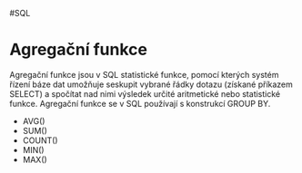 #SQL
# Agregační funkce 
Agregační funkce jsou v SQL statistické funkce, pomocí kterých systém řízení báze dat umožňuje seskupit vybrané řádky dotazu (získané příkazem SELECT) a spočítat nad nimi výsledek určité aritmetické nebo statistické funkce. Agregační funkce se v SQL používají s konstrukcí GROUP BY. 

- AVG()
- SUM()
- COUNT() 
- MIN() 
- MAX()
